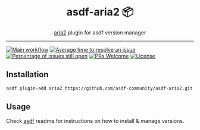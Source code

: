 <div align="center">
<h1>asdf-aria2 📦</h1>
<span><a href="https://aria2.github.io">aria2</a> plugin for asdf version manager</span>
</div>
<hr />

[![Main workflow](https://github.com/asdf-community/asdf-aria2/workflows/Main%20workflow/badge.svg)](https://github.com/asdf-community/asdf-aria2/actions)
[![Average time to resolve an issue](https://isitmaintained.com/badge/resolution/asdf-community/asdf-aria2.svg)](https://isitmaintained.com/project/asdf-community/asdf-aria2 "Average time to resolve an issue")
[![Percentage of issues still open](https://isitmaintained.com/badge/open/asdf-community/asdf-aria2.svg)](https://isitmaintained.com/project/asdf-community/asdf-aria2 "Percentage of issues still open")
[![PRs Welcome](https://img.shields.io/badge/PRs-welcome-brightgreen.svg)](http://makeapullrequest.com)
[![License](https://img.shields.io/github/license/asdf-community/asdf-aria2?color=brightgreen)](https://github.com/asdf-community/asdf-aria2/blob/master/LICENSE)

## Installation

```bash
asdf plugin-add aria2 https://github.com/asdf-community/asdf-aria2.git
```

## Usage

Check [asdf](https://github.com/asdf-vm/asdf) readme for instructions on how to
install & manage versions.
